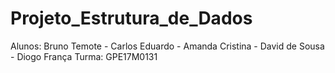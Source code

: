 # Projeto_Estrutura_de_Dados

Alunos: Bruno Temote - Carlos Eduardo - Amanda Cristina - David de Sousa - Diogo França
Turma: GPE17M0131
